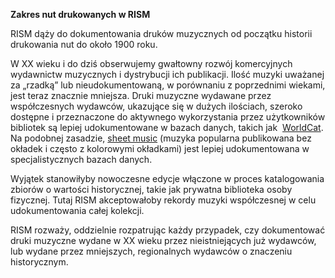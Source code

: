 **Zakres nut drukowanych w RISM**

RISM dąży do dokumentowania druków muzycznych&nbsp;od początku historii drukowania nut do około 1900 roku.

W XX wieku i do dziś obserwujemy gwałtowny rozwój komercyjnych wydawnictw muzycznych i dystrybucji ich publikacji. Ilość muzyki uważanej za „rzadką” lub nieudokumentowaną, w porównaniu z poprzednimi wiekami, jest teraz znacznie mniejsza. Druki muzyczne wydawane przez współczesnych wydawców, ukazujące się w dużych ilościach, szeroko dostępne i przeznaczone do aktywnego wykorzystania przez użytkowników bibliotek są lepiej udokumentowane w bazach danych, takich jak&nbsp; [WorldCat](http://www.worldcat.org/). Na podobnej zasadzie, [sheet music](https://www.loc.gov/collections/historic-sheet-music/about-this-collection/) (muzyka popularna publikowana bez okładek i często z kolorowymi okładkami) jest lepiej udokumentowana w specjalistycznych bazach danych.

Wyjątek stanowiłyby nowoczesne edycje włączone w proces katalogowania zbiorów o wartości historycznej, takie jak prywatna biblioteka osoby fizycznej. Tutaj RISM akceptowałoby rekordy muzyki współczesnej w celu udokumentowania całej kolekcji.

RISM rozważy, oddzielnie rozpatrując każdy przypadek, czy dokumentować druki muzyczne wydane w XX wieku przez nieistniejących już wydawców, lub wydane przez mniejszych, regionalnych wydawców o znaczeniu historycznym.